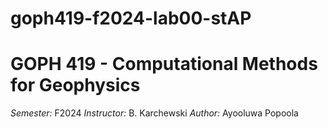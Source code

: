 # goph419-f2024-lab00-stAP
# GOPH 419 - Computational Methods for Geophysics

*Semester:* F2024
*Instructor:* B. Karchewski
*Author:* Ayooluwa Popoola
